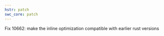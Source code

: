 ```yaml
---
hstr: patch
swc_core: patch
---
```


Fix 10662: make the inline optimization compatible with earlier rust versions
